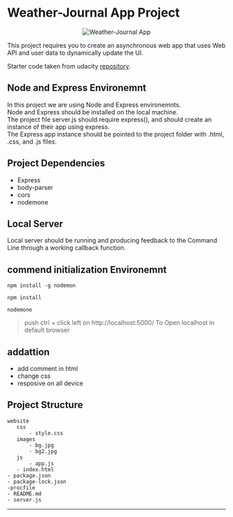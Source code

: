 # Weather-Journal App Project

<p align="center">
  <img src="https://i.ibb.co/8KTQ7Rt/screencapture-localhost-5000-2021-05-29-12-52-11.png" alt="Weather-Journal App "/>
</p>

This project requires you to create an asynchronous web app that uses Web API and user data to dynamically update the UI.

Starter code taken from udacity [repository](https://github.com/udacity/fend/tree/refresh-2019/projects/weather-journal-app).

## Node and Express Environemnt

In this project we are using Node and Express environemnts.  
Node and Express should be installed on the local machine.  
The project file server.js should require express(), and should create an instance of their app using express.  
The Express app instance should be pointed to the project folder with .html, .css, and .js files.

## Project Dependencies

- Express
- body-parser
- cors
- nodemone

## Local Server

Local server should be running and producing feedback to the Command Line through a working callback function.

## commend initialization Environemnt

```
npm install -g nodemon
```

```
npm install
```

```
nodemone
```

> push ctrl + click left on http://localhost:5000/ To Open localhost in default browser

## addattion

- add comment in html
- change css
- resposive on all device

## Project Structure

```
website
   css
       - style.css
   images
       - bg.jpg
       - bg2.jpg
   js
       - app.js
   - index.html
- package.json
- package-lock.json
-procfile
- README.md
- server.js
```

---
